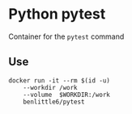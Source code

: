 # Python pytest

Container for the `pytest` command

## Use

```
docker run -it --rm $(id -u)
    --workdir /work
    --volume  $WORKDIR:/work
    benlittle6/pytest
```

